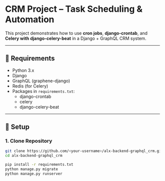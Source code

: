 # CRM Project – Task Scheduling & Automation

This project demonstrates how to use **cron jobs**, **django-crontab**, and **Celery with django-celery-beat** in a Django + GraphQL CRM system.

---

## 📌 Requirements

- Python 3.x
- Django
- GraphQL (graphene-django)
- Redis (for Celery)
- Packages in `requirements.txt`:
  - django-crontab
  - celery
  - django-celery-beat

---

## 🚀 Setup

### 1. Clone Repository
```bash
git clone https://github.com/<your-username>/alx-backend-graphql_crm.git
cd alx-backend-graphql_crm

pip install -r requirements.txt
python manage.py migrate
python manage.py runserver